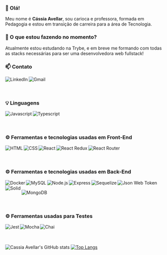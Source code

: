 ### 👋 Olá!

Meu nome é **Cássia Avellar**, sou carioca e professora, formada em Pedagogia e estou em transição de carreira para a área de Tecnologia.

### 📌 O que estou fazendo no momento?
Atualmente estou estudando na Trybe, e em breve me formando com todas as stacks necessárias para ser uma desenvolvedora web fullstack!


### 📫 Contato

<a href="www.linkedin.com/in/cassia-avellar"><img align=left alt="LinkedIn" src="https://img.shields.io/badge/LinkedIn-0077B5?style=for-the-badge&logo=linkedin&logoColor=white" /></a>

<a href="mailto:c.m.avellar@gmail.com"><img align=left alt="Gmail" src="https://img.shields.io/badge/Gmail-D14836?style=for-the-badge&logo=gmail&logoColor=white" /></a>

<br/>
<br/>
<br/>

### 💡 Linguagens

<a href="https://www.javascript.com/"><img align=left alt="Javascript" src="https://img.shields.io/badge/JavaScript-323330?style=for-the-badge&logo=javascript&logoColor=F7DF1E"
 /><a>
 
<a href="https://www.typescriptlang.org/"><img align=left alt="Typescript" src="https://img.shields.io/badge/TypeScript-007ACC?style=for-the-badge&logo=typescript&logoColor=white"
 /><a> 
    
<br/>   
<br/>
<br/>
  
### ⚙️ Ferramentas e tecnologias usadas em Front-End
 
<a href="https://developer.mozilla.org/pt-BR/docs/Web/HTML"><img align=left alt="HTML" src="https://img.shields.io/badge/HTML5-E34F26?style=for-the-badge&logo=html5&logoColor=white"
/><a>
 
<a href="https://developer.mozilla.org/en-US/docs/Web/CSS"><img align=left alt="CSS" src="https://img.shields.io/badge/CSS3-1572B6?style=for-the-badge&logo=css3&logoColor=white"
/><a>

<a href="https://pt-br.reactjs.org/"><img align=left alt="React" src="https://img.shields.io/badge/React-20232A?style=for-the-badge&logo=react&logoColor=61DAFB"
/><a>
 
<a href="https://redux.js.org/"><img align=left alt="React Redux" src="https://img.shields.io/badge/Redux-593D88?style=for-the-badge&logo=redux&logoColor=white"
/><a>
  
<a href="https://reactrouter.com/en/main/"><img align=left alt="React Router" src="https://img.shields.io/badge/React_Router-CA4245?style=for-the-badge&logo=react-router&logoColor=white"
/><a>
 
<br/>
<br/>
<br/>
 
### ⚙️ Ferramentas e tecnologias usadas em Back-End
 
<a href="https://docs.docker.com/"><img align=left alt="Docker" src="https://img.shields.io/badge/Docker-2CA5E0?style=for-the-badge&logo=docker&logoColor=white"
/><a>
 
<a href="https://dev.mysql.com/doc/"><img align=left alt="MySQL" src="https://img.shields.io/badge/MySQL-005C84?style=for-the-badge&logo=mysql&logoColor=white"
/><a>
 
<a href="https://nodejs.org/en/docs/"><img align=left alt="Node.js" src="https://img.shields.io/badge/Node.js-339933?style=for-the-badge&logo=nodedotjs&logoColor=white"
/><a>

<a href="https://expressjs.com/"><img align=left alt="Express" src="https://img.shields.io/badge/Express.js-000000?style=for-the-badge&logo=express&logoColor=white"
/><a>

<a href="https://sequelize.org/"><img align=left alt="Sequelize" src="https://img.shields.io/badge/Sequelize-52B0E7?style=for-the-badge&logo=Sequelize&logoColor=white"
/><a>
  
<a href="https://jwt.io/"><img align=left alt="Json Web Token" src="https://img.shields.io/badge/JWT-000000?style=for-the-badge&logo=JSON%20web%20tokens&logoColor=white"
/><a>
   
<a href="https://en.wikipedia.org/wiki/SOLID"><img align=left alt="Solid" src="https://img.shields.io/badge/Solid%20JS-2C4F7C?style=for-the-badge&logo=solid&logoColor=white"
/><a>
<br/>
    
<a href="https://www.mongodb.com/docs/atlas/"><img align=left alt="MongoDB" src="https://img.shields.io/badge/MongoDB-4EA94B?style=for-the-badge&logo=mongodb&logoColor=white"
/><a>
 
<br/>
<br/>
<br/>
 
### ⚙️ Ferramentas usadas para Testes
 
<a href="https://jestjs.io/pt-BR/"><img align=left alt="Jest" src="https://img.shields.io/badge/chai-A30701?style=for-the-badge&logo=chai&logoColor=white"
/><a>
 
<a href="https://mochajs.org/"><img align=left alt="Mocha" src="https://img.shields.io/badge/Mocha-8D6748?style=for-the-badge&logo=Mocha&logoColor=white"
/><a>
 
<a href="https://www.chaijs.com/"><img align=left alt="Chai" src="https://img.shields.io/badge/Jest-C21325?style=for-the-badge&logo=jest&logoColor=white"
/><a>
 
<br/>
<br/>
<br/>
   
![Cassia Avellar's GitHub stats](https://github-readme-stats.vercel.app/api?username=cmavellar&show_icons=true&theme=transparent&count_private=true)
[![Top Langs](https://github-readme-stats.vercel.app/api/top-langs/?username=cmavellar&layout=compact)](https://github.com/cmavellar/github-readme-stats)




